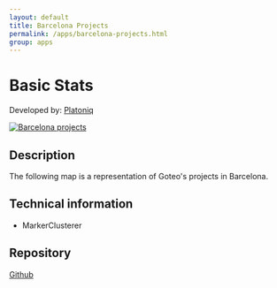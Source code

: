```yaml
---
layout: default
title: Barcelona Projects
permalink: /apps/barcelona-projects.html
group: apps
---
```

# Basic Stats
Developed by: [Platoniq](http://www.youcoop.org/)

 [![Barcelona projects](https://developers.goteo.org/assets/images/barcelona.png)](http://experiments.goteo.org/barcelona-projects)


## Description

 The following map is a representation of Goteo's projects in Barcelona. 

## Technical information

- MarkerClusterer

## Repository

[Github]()





